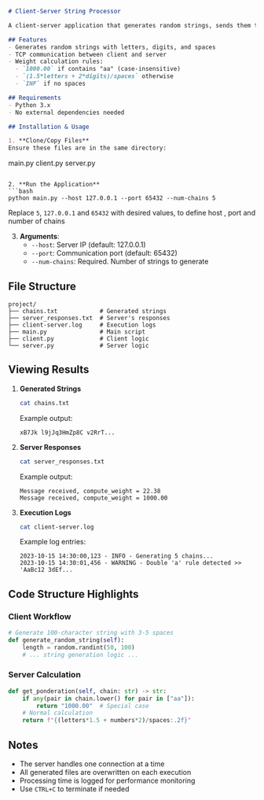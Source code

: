 ```markdown
# Client-Server String Processor

A client-server application that generates random strings, sends them to a server for processing, and logs the results. The server calculates a "weight" for each string based on specific rules.

## Features
- Generates random strings with letters, digits, and spaces
- TCP communication between client and server
- Weight calculation rules:
  - `1000.00` if contains "aa" (case-insensitive)
  - `(1.5*letters + 2*digits)/spaces` otherwise
  - `INF` if no spaces

## Requirements
- Python 3.x
- No external dependencies needed

## Installation & Usage

1. **Clone/Copy Files**  
Ensure these files are in the same directory:
   ```
   main.py
   client.py
   server.py
   ```

2. **Run the Application**  
```bash
python main.py --host 127.0.0.1 --port 65432 --num-chains 5
```
Replace `5`, `127.0.0.1` and `65432` with desired values, to define host , port and number of chains


3. **Arguments**:
   - `--host`: Server IP (default: 127.0.0.1)
   - `--port`: Communication port (default: 65432)
   - `--num-chains`: Required. Number of strings to generate

## File Structure
```
project/
├── chains.txt            # Generated strings
├── server_responses.txt  # Server's responses
├── client-server.log     # Execution logs
├── main.py               # Main script
├── client.py             # Client logic
└── server.py             # Server logic
```

## Viewing Results

1. **Generated Strings**  
   ```bash
   cat chains.txt
   ```
   Example output:
   ```
   xB7Jk l9jJq3HmZp8C v2RrT...
   ```

2. **Server Responses**  
   ```bash
   cat server_responses.txt
   ```
   Example output:
   ```
   Message received, compute_weight = 22.38
   Message received, compute_weight = 1000.00
   ```

3. **Execution Logs**  
   ```bash
   cat client-server.log
   ```
   Example log entries:
   ```
   2023-10-15 14:30:00,123 - INFO - Generating 5 chains...
   2023-10-15 14:30:01,456 - WARNING - Double 'a' rule detected >> 'AaBc12 3dEf...
   ```

## Code Structure Highlights

### Client Workflow
```python
# Generate 100-character string with 3-5 spaces
def generate_random_string(self):
    length = random.randint(50, 100)
    # ... string generation logic ...
```

### Server Calculation
```python
def get_ponderation(self, chain: str) -> str:
    if any(pair in chain.lower() for pair in ["aa"]):
        return "1000.00"  # Special case
    # Normal calculation
    return f"{(letters*1.5 + numbers*2)/spaces:.2f}"
```

## Notes
- The server handles one connection at a time
- All generated files are overwritten on each execution
- Processing time is logged for performance monitoring
- Use `CTRL+C` to terminate if needed

```
